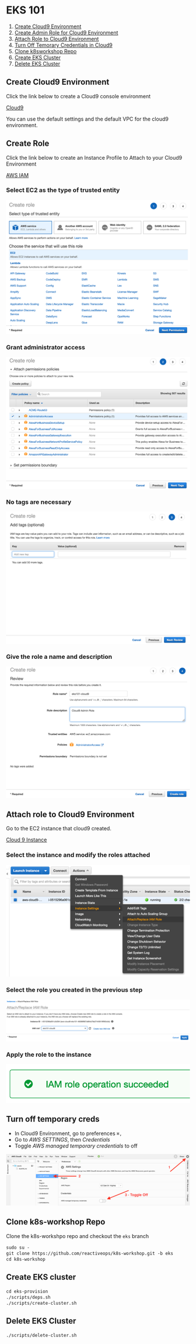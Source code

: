 # EKS 101
1. [Create Cloud9 Environment](#create-cloud9-environment)
2. [Create Admin Role for Cloud9 Environment](#create-role)
3. [Attach Role to Cloud9 Environment](#attach-role-to-cloud9-environment)
4. [Turn Off Temorary Credentials in Cloud9](#turn-off-temporary-creds)
5. [Clone k8sworkshop Repo](#clone-k8sworkshop-repo)
6. [Create EKS Cluster](#create-eks-cluster)
7. [Delete EKS Cluster](#delete-eks-cluster)

## Create Cloud9 Environment
Click the link below to create a Cloud9 console environment

<a href="https://us-west-2.console.aws.amazon.com/cloud9/home?region=us-west-2" target="_blank">Cloud9</a>

You can use the default settings and the default VPC for the cloud9 environment.

## Create Role
Click the link below to create an Instance Profile to Attach to your Cloud9 Environment

<a href="https://console.aws.amazon.com/iam/home#/roles$new?step=review&commonUseCase=EC2%2BEC2&selectedUseCase=EC2&policies=arn:aws:iam::aws:policy%2FAdministratorAccess" target="_blank">AWS IAM</a>

### Select EC2 as the type of trusted entity
![Create Role 1](images/cloud9-IAM-1.png)

### Grant administrator access
![Create Role 2](images/cloud9-IAM-2.png)

### No tags are necessary
![Create Role 3](images/cloud9-IAM-3.png)

### Give the role a name and description
![Create Role 4](images/cloud9-IAM-4.png)

## Attach role to Cloud9 Environment

Go to the EC2 instance that cloud9 created.

<a href="https://us-west-2.console.aws.amazon.com/ec2/v2/home?region=us-west-2#Instances:sort=desc:launchTime" target="_blank">Cloud 9 Instance</a>

### Select the instance and modify the roles attached
![IAM Attach 1](images/cloud9-IAM-attach1.png)

### Select the role you created in the previous step
![IAM Attach 2](images/cloud9-IAM-attach2.png)

### Apply the role to the instance
![IAM Attach 3](images/cloud9-IAM-attach3.png)

## Turn off temporary creds

* In Cloud9 Environment, go to preferences `⌘,`
* Go to *AWS SETTINGS*, then _Credentials_
* Toggle _AWS managed temporary credentials_ to off

![AWS Manged Credentials Off](images/cloud9-aws-managed-off.png)

## Clone k8s-workshop Repo
Clone the k8s-workshpo repo and checkout the `eks` branch

```
sudo su -
git clone https://github.com/reactiveops/k8s-workshop.git -b eks
cd k8s-workshop
```

## Create EKS cluster
```
cd eks-provision
./scripts/deps.sh
./scripts/create-cluster.sh
```

## Delete EKS Cluster
```
./scripts/delete-cluster.sh
```
